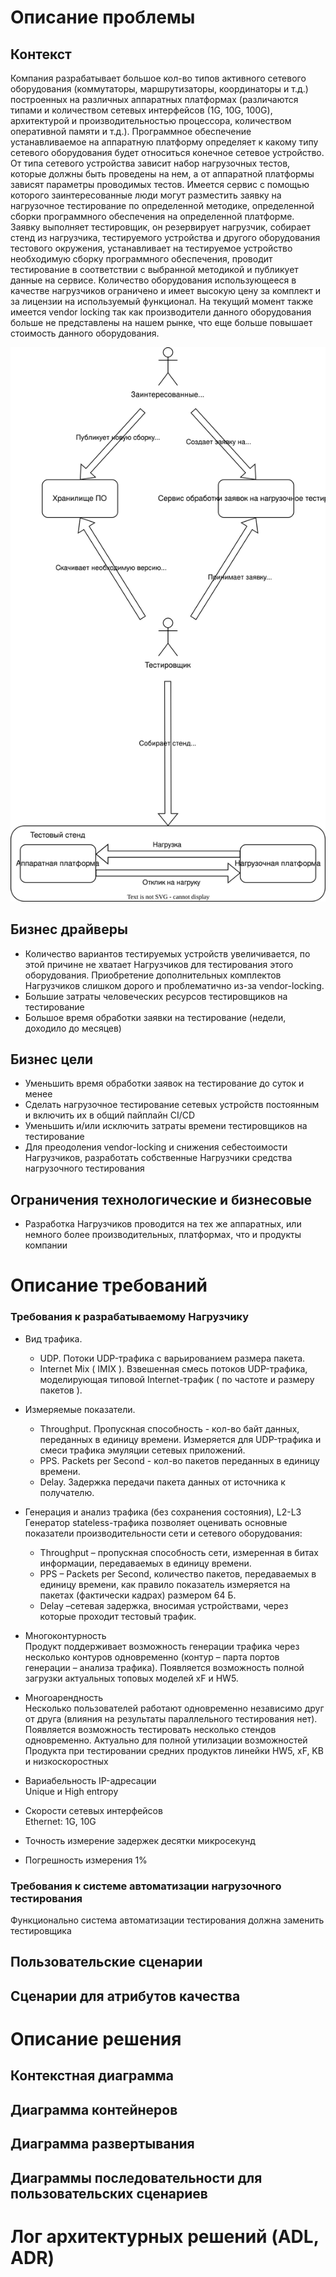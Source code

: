 # Описание проблемы
## Контекст
Компания разрабатывает большое кол-во типов активного сетевого оборудования (коммутаторы, маршрутизаторы, 
координаторы и т.д.) построенных на различных аппаратных платформах (различаются типами и количеством сетевых интерфейсов
(1G, 10G, 100G), архитектурой и производительностью процессора, количеством оперативной памяти и т.д.). 
Программное обеспечение устанавливаемое на аппаратную платформу определяет к какому типу сетевого оборудования будет 
относиться конечное сетевое устройство. От типа сетевого устройства зависит набор нагрузочных тестов, которые должны быть
проведены на нем, а от аппаратной платформы зависят параметры проводимых тестов. Имеется сервис с помощью которого 
заинтересованные люди могут разместить заявку на нагрузочное тестирование по определенной методике, определенной сборки 
программного обеспечения на определенной платформе. Заявку выполняет тестировщик, он резервирует нагрузчик, собирает стенд 
из нагрузчика, тестируемого устройства и другого оборудования тестового окружения, устанавливает на тестируемое 
устройство необходимую сборку программного обеспечения, проводит тестирование в соответствии 
с выбранной методикой и публикует данные на сервисе. Количество оборудования использующееся в качестве нагрузчиков 
ограничено и имеет высокую цену за комплект и за лицензии на используемый функционал. На текущий момент также имеется 
vendor locking так как производители данного оборудования больше не представлены на нашем рынке, что еще больше повышает 
стоимость данного оборудования.

![Alt](./diagrams/buisness_description.svg "описание бизнес контекста")

## Бизнес драйверы <!--- Архитектурные драйверы --->

- Количество вариантов тестируемых устройств увеличивается, по этой причине не хватает Нагрузчиков для тестирования 
этого оборудования. Приобретение дополнительных комплектов Нагрузчиков слишком дорого и проблематично из-за 
vendor-locking.
- Большие затраты человеческих ресурсов тестировщиков на тестирование
- Большое время обработки заявки на тестирование (недели, доходило до месяцев) 

## Бизнес цели
- Уменьшить время обработки заявок на тестирование до суток и менее
- Сделать нагрузочное тестирование сетевых устройств постоянным и включить их в общий пайплайн CI/CD
- Уменьшить и/или исключить затраты времени тестировщиков на тестирование
- Для преодоления vendor-locking и снижения себестоимости Нагрузчиков, разработать собственные Нагрузчики средства 
нагрузочного тестирования 

## Ограничения технологические и бизнесовые
- Разработка Нагрузчиков проводится на тех же аппаратных, или немного более производительных, платформах, 
что и продукты компании

# Описание требований
### Требования к разрабатываемому Нагрузчику

- Вид трафика. 
  - UDP. Потоки UDP-трафика с варьированием размера пакета.
  - Internet Mix ( IMIX ). Взвешенная смесь потоков UDP-трафика, моделирующая типовой Internet-трафик ( по частоте и размеру пакетов ).
- Измеряемые показатели. 
  - Throughput. Пропускная способность - кол-во байт данных, переданных в единицу времени. Измеряется для UDP-трафика и смеси трафика эмуляции сетевых приложений.
  - PPS. Packets per Second - кол-во пакетов переданных в единицу времени.
  - Delay. Задержка передачи пакета данных от источника к получателю.

- Генерация и анализ трафика (без сохранения состояния), L2-L3  
  Генератор stateless-трафика позволяет оценивать основные показатели производительности сети и сетевого оборудования:
  - Throughput – пропускная способность сети, измеренная в битах информации, передаваемых в единицу времени.
  - PPS – Packets per Second, количество пакетов, передаваемых в единицу времени, как правило показатель измеряется на пакетах (фактически кадрах) размером 64 Б.
  - Delay –сетевая задержка, вносимая устройствами, через которые проходит тестовый трафик.


- Многоконтурность  
Продукт поддерживает возможность генерации трафика через несколько контуров одновременно (контур – парта портов генерации – анализа трафика). Появляется возможность полной загрузки актуальных топовых моделей xF и HW5.

- Многоарендность  
Несколько пользователей работают одновременно независимо друг от друга (влияния на результаты параллельного тестирования нет). Появляется возможность тестировать несколько стендов одновременно. Актуально для полной утилизации возможностей Продукта при тестировании средних продуктов линейки HW5, xF, KB и низкоскоростных

- Вариабельность IP-адресации  
Unique и High entropy

- Скорости сетевых интерфейсов  
Ethernet: 1G, 10G

- Точность измерение задержек
десятки микросекунд

- Погрешность измерения 1%

### Требования к системе автоматизации нагрузочного тестирования

Функционально система автоматизации тестирования должна заменить тестировщика

## Пользовательские сценарии
## Сценарии для атрибутов качества
# Описание решения
## Контекстная диаграмма
## Диаграмма контейнеров
## Диаграмма развертывания
## Диаграммы последовательности для пользовательских сценариев
# Лог архитектурных решений (ADL, ADR)
